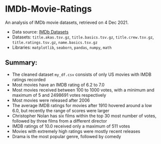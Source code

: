 # IMDb-Movie-Ratings
An analysis of IMDb movie datasets, retrieved on 4 Dec 2021.

* Data source: [IMDb Datasets](https://www.imdb.com/interfaces/)
* Datasets: `title.akas.tsv.gz`, `title.basics.tsv.gz`, `title.crew.tsv.gz`, `title.ratings.tsv.gz`, `name.basics.tsv.gz`
* Libraries: `matplotlib`, `seaborn`, `pandas`, `numpy`, `math`

## Summary:
* The cleaned dataset `my_df.csv` consists of only US movies with IMDB ratings recorded
* Most movies have an IMDB rating of 6.2 to 7.0
* Most movies received between 100 to 1000 votes, with a minimum and maximum of 5 and 2498691 votes respectively
* Most movies were released after 2006
* The average IMDB ratings for movies after 1910 hovered around a low 6.0, but recently the range of scores were larger
* Christopher Nolan has six films within the top 30 most number of votes, followed by three films from a different director
* IMDB ratings of 10.0 received only a maximum of 511 votes
* Movies with extremely high ratings were mostly recent releases
* Drama is the most popular genre, followed by comedy
